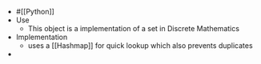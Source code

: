 - #[[Python]]
- Use
	- This object is a implementation of a set in Discrete Mathematics
- Implementation
	- uses a [[Hashmap]] for quick lookup which also prevents duplicates
-
